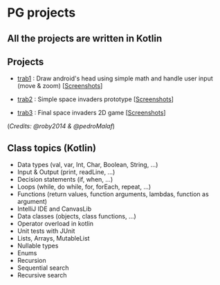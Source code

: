 # PG projects
## All the projects are written in Kotlin

## Projects
* [trab1](https://github.com/roby2014/uni-projects/tree/master/PG/trab1/src) : Draw android's head using simple math and handle user input (move & zoom) [[Screenshots](https://github.com/awyxx/uni-projects/tree/master/PG/trab1/screenshots)]

* [trab2](https://github.com/roby2014/uni-projects/tree/master/PG/trab2/spaceinvaders/src/main/kotlin) : Simple space invaders prototype [[Screenshots](https://github.com/awyxx/uni-projects/tree/master/PG/trab2/screenshots)]

* [trab3](https://github.com/roby2014/uni-projects/tree/master/PG/trab3/spaceinvaders/src/main/kotlin) : Final space invaders 2D game [[Screenshots](https://github.com/awyxx/uni-projects/tree/master/PG/trab3/screenshots)]

(*Credits: @roby2014 & @pedroMalaf*)

## Class topics (Kotlin)
* Data types (val, var, Int, Char, Boolean, String, ...)
* Input & Output (print, readLine, ...)
* Decision statements (if, when, ...)
* Loops (while, do while, for, forEach, repeat, ...)
* Functions (return values, function arguments, lambdas, function as argument)
* IntelliJ IDE and CanvasLib
* Data classes (objects, class functions, ...)
* Operator overload in kotlin
* Unit tests with JUnit
* Lists, Arrays, MutableList
* Nullable types
* Enums
* Recursion
* Sequential search
* Recursive search

